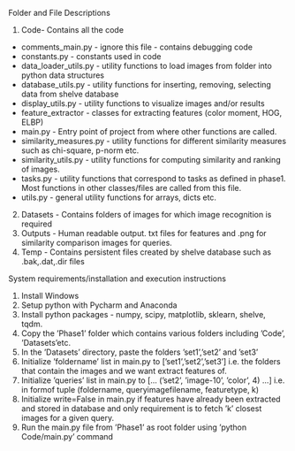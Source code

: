 
Folder and File Descriptions
1. Code- Contains all the code
- comments_main.py - ignore this file - contains debugging code
- constants.py - constants used in code
- data_loader_utils.py - utility functions to load images from folder into python data structures
- database_utils.py - utility functions for inserting, removing, selecting data from shelve database
- display_utils.py - utility functions to visualize images and/or results
- feature_extractor - classes for extracting features (color moment, HOG, ELBP)
- main.py - Entry point of project from where other functions are called.
- similarity_measures.py - utility functions for different similarity measures such as chi-square, p-norm etc.
- similarity_utils.py - utility functions for computing similarity and ranking of images.
- tasks.py - utility functions that correspond to tasks as defined in phase1. Most functions in other classes/files are called from this file.
- utils.py - general utility functions for arrays, dicts etc.
2. Datasets - Contains folders of images for which image recognition is required
3. Outputs - Human readable output. txt files for features and .png for similarity comparison images for queries.
4. Temp - Contains persistent files created by shelve database such as .bak,.dat,.dir files

System requirements/installation and execution instructions
1. Install Windows  
2. Setup python with Pycharm and Anaconda
3. Install python packages - numpy, scipy, matplotlib, sklearn, shelve, tqdm. 
4. Copy the ’Phase1’ folder which contains various folders including ’Code’, ’Datasets’etc.
5. In the ’Datasets’ directory, paste the folders ’set1’,’set2’ and ’set3’
6. Initialize ’foldername’ list in main.py to [’set1’,’set2’,’set3’] i.e. the folders that contain the images and we want extract features of.
7. Initialize ’queries’ list in main.py to [...  (’set2’, ’image-10’, ’color’, 4) ...]  i.e.  in formof tuple (foldername, queryimagefilename, featuretype, k)
8. Initialize write=False in main.py if features have already been extracted and stored in database and only requirement is to fetch ’k’ closest images for a given query.
9. Run the main.py file from ’Phase1’ as root folder using ’python Code/main.py’ command